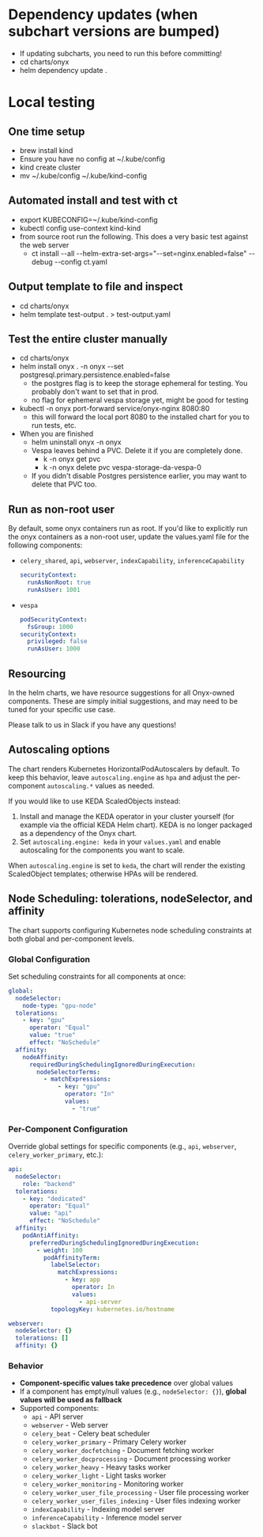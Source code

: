 # Dependency updates (when subchart versions are bumped)
* If updating subcharts, you need to run this before committing!
* cd charts/onyx
* helm dependency update .

# Local testing

## One time setup
* brew install kind
* Ensure you have no config at ~/.kube/config
* kind create cluster
* mv ~/.kube/config ~/.kube/kind-config

## Automated install and test with ct
* export KUBECONFIG=~/.kube/kind-config
* kubectl config use-context kind-kind
* from source root run the following. This does a very basic test against the web server
  * ct install --all --helm-extra-set-args="--set=nginx.enabled=false" --debug --config ct.yaml

## Output template to file and inspect
* cd charts/onyx
* helm template test-output . > test-output.yaml

## Test the entire cluster manually
* cd charts/onyx
* helm install onyx . -n onyx --set postgresql.primary.persistence.enabled=false
  * the postgres flag is to keep the storage ephemeral for testing. You probably don't want to set that in prod.
  * no flag for ephemeral vespa storage yet, might be good for testing
* kubectl -n onyx port-forward service/onyx-nginx 8080:80
  * this will forward the local port 8080 to the installed chart for you to run tests, etc.
* When you are finished
  * helm uninstall onyx -n onyx
  * Vespa leaves behind a PVC. Delete it if you are completely done.
    * k -n onyx get pvc
    * k -n onyx delete pvc vespa-storage-da-vespa-0
  * If you didn't disable Postgres persistence earlier, you may want to delete that PVC too.

## Run as non-root user
By default, some onyx containers run as root. If you'd like to explicitly run the onyx containers as a non-root user, update the values.yaml file for the following components:
  * `celery_shared`, `api`, `webserver`, `indexCapability`, `inferenceCapability`
    ```yaml
    securityContext:
      runAsNonRoot: true
      runAsUser: 1001
    ```
  * `vespa`
    ```yaml
    podSecurityContext:
      fsGroup: 1000
    securityContext:
      privileged: false
      runAsUser: 1000
    ```

## Resourcing
In the helm charts, we have resource suggestions for all Onyx-owned components. 
These are simply initial suggestions, and may need to be tuned for your specific use case.

Please talk to us in Slack if you have any questions!

## Autoscaling options
The chart renders Kubernetes HorizontalPodAutoscalers by default. To keep this behavior, leave
`autoscaling.engine` as `hpa` and adjust the per-component `autoscaling.*` values as needed.

If you would like to use KEDA ScaledObjects instead:

1. Install and manage the KEDA operator in your cluster yourself (for example via the official KEDA Helm chart). KEDA is no longer packaged as a dependency of the Onyx chart.
2. Set `autoscaling.engine: keda` in your `values.yaml` and enable autoscaling for the components you want to scale.

When `autoscaling.engine` is set to `keda`, the chart will render the existing ScaledObject templates; otherwise HPAs will be rendered.

## Node Scheduling: tolerations, nodeSelector, and affinity

The chart supports configuring Kubernetes node scheduling constraints at both global and per-component levels.

### Global Configuration
Set scheduling constraints for all components at once:

```yaml
global:
  nodeSelector:
    node-type: "gpu-node"
  tolerations:
    - key: "gpu"
      operator: "Equal"
      value: "true"
      effect: "NoSchedule"
  affinity:
    nodeAffinity:
      requiredDuringSchedulingIgnoredDuringExecution:
        nodeSelectorTerms:
          - matchExpressions:
              - key: "gpu"
                operator: "In"
                values:
                  - "true"
```

### Per-Component Configuration
Override global settings for specific components (e.g., `api`, `webserver`, `celery_worker_primary`, etc.):

```yaml
api:
  nodeSelector:
    role: "backend"
  tolerations:
    - key: "dedicated"
      operator: "Equal"
      value: "api"
      effect: "NoSchedule"
  affinity:
    podAntiAffinity:
      preferredDuringSchedulingIgnoredDuringExecution:
        - weight: 100
          podAffinityTerm:
            labelSelector:
              matchExpressions:
                - key: app
                  operator: In
                  values:
                    - api-server
            topologyKey: kubernetes.io/hostname

webserver:
  nodeSelector: {}
  tolerations: []
  affinity: {}
```

### Behavior
- **Component-specific values take precedence** over global values
- If a component has empty/null values (e.g., `nodeSelector: {}`), **global values will be used as fallback**
- Supported components:
  - `api` - API server
  - `webserver` - Web server
  - `celery_beat` - Celery beat scheduler
  - `celery_worker_primary` - Primary Celery worker
  - `celery_worker_docfetching` - Document fetching worker
  - `celery_worker_docprocessing` - Document processing worker
  - `celery_worker_heavy` - Heavy tasks worker
  - `celery_worker_light` - Light tasks worker
  - `celery_worker_monitoring` - Monitoring worker
  - `celery_worker_user_file_processing` - User file processing worker
  - `celery_worker_user_files_indexing` - User files indexing worker
  - `indexCapability` - Indexing model server
  - `inferenceCapability` - Inference model server
  - `slackbot` - Slack bot
